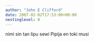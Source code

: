 ```yaml
---
author: "John E Clifford"
date: 2007-02-02T17:53:00+00:00
nestinglevel: 0
---
```

nimi sin tan lipu sewi Pipija en toki musi